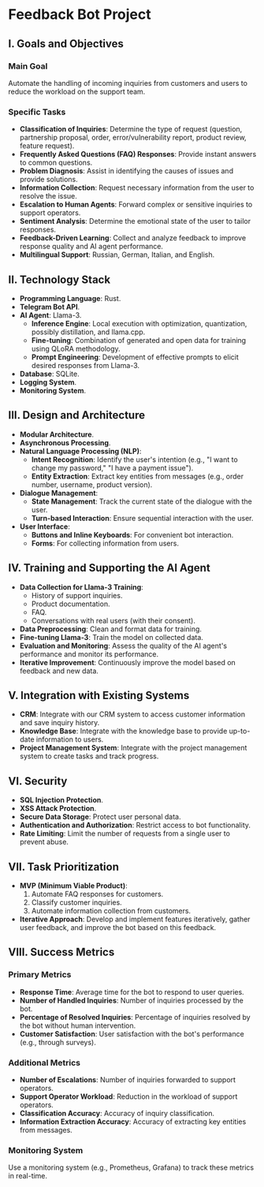 # Feedback Bot Project

## I. Goals and Objectives

### Main Goal
Automate the handling of incoming inquiries from customers and users to reduce the workload on the support team.

### Specific Tasks
- **Classification of Inquiries**: Determine the type of request (question, partnership proposal, order, error/vulnerability report, product review, feature request).
- **Frequently Asked Questions (FAQ) Responses**: Provide instant answers to common questions.
- **Problem Diagnosis**: Assist in identifying the causes of issues and provide solutions.
- **Information Collection**: Request necessary information from the user to resolve the issue.
- **Escalation to Human Agents**: Forward complex or sensitive inquiries to support operators.
- **Sentiment Analysis**: Determine the emotional state of the user to tailor responses.
- **Feedback-Driven Learning**: Collect and analyze feedback to improve response quality and AI agent performance.
- **Multilingual Support**: Russian, German, Italian, and English.

## II. Technology Stack

- **Programming Language**: Rust.
- **Telegram Bot API**.
- **AI Agent**: Llama-3.
  - **Inference Engine**: Local execution with optimization, quantization, possibly distillation, and llama.cpp.
  - **Fine-tuning**: Combination of generated and open data for training using QLoRA methodology.
  - **Prompt Engineering**: Development of effective prompts to elicit desired responses from Llama-3.
- **Database**: SQLite.
- **Logging System**.
- **Monitoring System**.

## III. Design and Architecture

- **Modular Architecture**.
- **Asynchronous Processing**.
- **Natural Language Processing (NLP)**:
  - **Intent Recognition**: Identify the user's intention (e.g., "I want to change my password," "I have a payment issue").
  - **Entity Extraction**: Extract key entities from messages (e.g., order number, username, product version).
- **Dialogue Management**:
  - **State Management**: Track the current state of the dialogue with the user.
  - **Turn-based Interaction**: Ensure sequential interaction with the user.
- **User Interface**:
  - **Buttons and Inline Keyboards**: For convenient bot interaction.
  - **Forms**: For collecting information from users.

## IV. Training and Supporting the AI Agent

- **Data Collection for Llama-3 Training**:
  - History of support inquiries.
  - Product documentation.
  - FAQ.
  - Conversations with real users (with their consent).
- **Data Preprocessing**: Clean and format data for training.
- **Fine-tuning Llama-3**: Train the model on collected data.
- **Evaluation and Monitoring**: Assess the quality of the AI agent's performance and monitor its performance.
- **Iterative Improvement**: Continuously improve the model based on feedback and new data.

## V. Integration with Existing Systems

- **CRM**: Integrate with our CRM system to access customer information and save inquiry history.
- **Knowledge Base**: Integrate with the knowledge base to provide up-to-date information to users.
- **Project Management System**: Integrate with the project management system to create tasks and track progress.

## VI. Security

- **SQL Injection Protection**.
- **XSS Attack Protection**.
- **Secure Data Storage**: Protect user personal data.
- **Authentication and Authorization**: Restrict access to bot functionality.
- **Rate Limiting**: Limit the number of requests from a single user to prevent abuse.

## VII. Task Prioritization

- **MVP (Minimum Viable Product)**:
  1. Automate FAQ responses for customers.
  2. Classify customer inquiries.
  3. Automate information collection from customers.
- **Iterative Approach**: Develop and implement features iteratively, gather user feedback, and improve the bot based on this feedback.

## VIII. Success Metrics

### Primary Metrics
- **Response Time**: Average time for the bot to respond to user queries.
- **Number of Handled Inquiries**: Number of inquiries processed by the bot.
- **Percentage of Resolved Inquiries**: Percentage of inquiries resolved by the bot without human intervention.
- **Customer Satisfaction**: User satisfaction with the bot's performance (e.g., through surveys).

### Additional Metrics
- **Number of Escalations**: Number of inquiries forwarded to support operators.
- **Support Operator Workload**: Reduction in the workload of support operators.
- **Classification Accuracy**: Accuracy of inquiry classification.
- **Information Extraction Accuracy**: Accuracy of extracting key entities from messages.

### Monitoring System
Use a monitoring system (e.g., Prometheus, Grafana) to track these metrics in real-time.